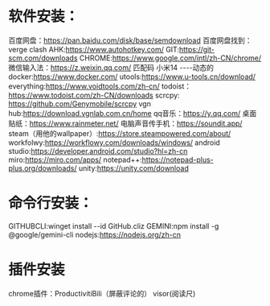 
# 软件安装：

百度网盘：https://pan.baidu.com/disk/base/semdownload
百度网盘找到：verge clash
AHK:https://www.autohotkey.com/
GIT:https://git-scm.com/downloads
CHROME:https://www.google.com/intl/zh-CN/chrome/
微信输入法：https://z.weixin.qq.com/    匹配码 小米14 ----动态的
docker:https://www.docker.com/
utools:https://www.u-tools.cn/download/
everything:https://www.voidtools.com/zh-cn/
todoist：https://www.todoist.com/zh-CN/downloads
scrcpy:  https://github.com/Genymobile/scrcpy
vgn hub:https://download.vgnlab.com.cn/home
qq音乐：https://y.qq.com/
桌面贴纸：https://www.rainmeter.net/
电脑声音传手机：https://soundit.app/
steam（用他的wallpaper）:https://store.steampowered.com/about/
workfolwy:https://workflowy.com/downloads/windows/
android studio:https://developer.android.com/studio?hl=zh-cn
miro:https://miro.com/apps/
notepad++:https://notepad-plus-plus.org/downloads/
unity:https://unity.com/download
# 命令行安装：

GITHUBCLI:winget install --id GitHub.cliz
GEMINI:npm install -g @google/gemini-cli
nodejs:https://nodejs.org/zh-cn

# 插件安装
chrome插件：ProductivitiBili（屏蔽评论的）
           visor(阅读尺)
